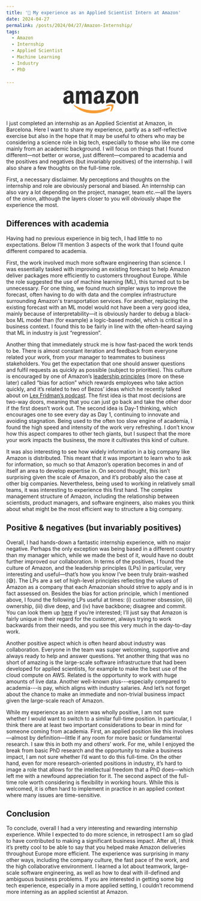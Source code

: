 ```yaml
---
title: '💭 My experience as an Applied Scientist Intern at Amazon'
date: 2024-04-27
permalink: /posts/2024/04/27/Amazon-Internship/
tags:
  - Amazon
  - Internship
  - Applied Scientist
  - Machine Learning
  - Industry
  - PhD

---
```

<p align="center">
<img src="https://raw.githubusercontent.com/francesco-innocenti/francesco-innocenti.github.io/master/_posts/imgs/amazon_logo.png" width="200" >
</p>

I just completed an internship as an Applied Scientist at Amazon, in Barcelona. Here I want to share my experience, partly as a self-reflective exercise but also in the hope that it may be useful to others who may be considering a science role in big tech, especially to those who like me come mainly from an academic background. I will focus on things that I found different—not better or worse, just different—compared to academia and the positives and negatives (but invariably positives) of the internship. I will also share a few thoughts on the full-time role.

First, a necessary disclaimer. My perceptions and thoughts on the internship and role are obviously personal and biased. An internship can also vary a lot depending on the project, manager, team etc.—all the layers of the onion, although the layers closer to you will obviously shape the experience the most.

## Differences with academia
Having had no previous experience in big tech, I had little to no expectations. Below I’ll mention 3 aspects of the work that I found quite different compared to academia. 

First, the work involved much more software engineering than science. I was essentially tasked with improving an existing forecast to help Amazon deliver packages more efficiently to customers throughout Europe. While the role suggested the use of machine learning (ML), this turned out to be unnecessary. For one thing, we found much simpler ways to improve the forecast, often having to do with data and the complex infrastructure surrounding Amazon's transportation services. For another, replacing the existing forecast with an ML model would not have been a very good idea, mainly because of interpretability—it is obviously harder to debug a black-box ML model than (for example) a logic-based model, which is critical in a business context. I found this to be fairly in line with the often-heard saying that ML in industry is just “regression”.

Another thing that immediately struck me is how fast-paced the work tends to be. There is almost constant iteration and feedback from everyone related your work, from your manager to teammates to business stakeholders. You get the expectation that one should answer questions and fulfil requests as quickly as possible (subject to priorities). This culture is encouraged by one of Amazon’s [leadership principles](https://www.amazon.jobs/content/en/our-workplace/leadership-principles) (more on these later) called “bias for action” which rewards employees who take action quickly, and it’s related to two of Bezos’ ideas which he recently talked about on [Lex Fridman’s podcast](https://www.youtube.com/watch?v=DcWqzZ3I2cY). The first idea is that most decisions are two-way doors, meaning that you can just go back and take the other door if the first doesn’t work out. The second idea is Day-1 thinking, which encourages one to see every day as Day 1, continuing to innovate and avoiding stagnation. Being used to the often too slow engine of academia, I found the high speed and intensity of the work very refreshing. I don’t know how this aspect compares to other tech giants, but I suspect that the more your work impacts the business, the more it cultivates this kind of culture.

It was also interesting to see how widely information in a big company like Amazon is distributed. This meant that it was important to learn who to ask for information, so much so that Amazon’s operation becomes in and of itself an area to develop expertise in. On second thought, this isn’t surprising given the scale of Amazon, and it’s probably also the case at other big companies. Nevertheless, being used to working in relatively small teams, it was interesting to experience this first hand. The complex management structure of Amazon, including the relationship between scientists, product managers, and software engineers, also makes you think about what might be the most efficient way to structure a big company.

## Positive & negatives (but invariably positives)
Overall, I had hands-down a fantastic internship experience, with no major negative. Perhaps the only exception was being based in a different country than my manager which, while we made the best of it, would have no doubt further improved our collaboration. In terms of the positives, I found the culture of Amazon, and the leadership principles (LPs) in particular, very interesting and useful—that’s how you know I’ve been truly brain-washed (😅). The LPs are a set of high-level principles reflecting the values of Amazon as a company that each Amazonian should strive to apply and is in fact assessed on. Besides the bias for action principle, which I mentioned above, I found the following LPs useful at times: (i) customer obsession, (ii) ownership, (iii) dive deep, and (iv) have backbone; disagree and commit. You can look them up [here](https://www.amazon.jobs/content/en/our-workplace/leadership-principles) if you’re interested; I’ll just say that Amazon is fairly unique in their regard for the customer, always trying to work backwards from their needs, and you see this very much in the day-to-day work.

Another positive aspect which is often heard about industry was collaboration. Everyone in the team was super welcoming, supportive and always ready to help and answer questions. Yet another thing that was no short of amazing is the large-scale software infrastructure that had been developed for applied scientists, for example to make the best use of the cloud compute on AWS. Related is the opportunity to work with huge amounts of live data. Another well-known plus---especially compared to academia---is pay, which aligns with industry salaries. And let’s not forget about the chance to make an immediate and non-trivial business impact given the large-scale reach of Amazon.

While my experience as an intern was wholly positive, I am not sure whether I would want to switch to a similar full-time position. In particular, I think there are at least two important considerations to bear in mind for someone coming from academia. First, an applied position like this involves—almost by definition—little if any room for more basic or fundamental research. I saw this in both my and others’ work. For me, while I enjoyed the break from basic PhD research and the opportunity to make a business impact, I am not sure whether I’d want to do this full-time. On the other hand, even for more research-oriented positions in industry, it’s hard to image a role that allows for the intellectual freedom that a PhD does—which left me with a newfound appreciation for it. The second aspect of the full-time role worth considering is flexibility in working hours. While this is welcomed, it is often hard to implement in practice in an applied context where many issues are time-sensitive.

## Conclusion
To conclude, overall I had a very interesting and rewarding internship experience. While I expected to do more science, in retrospect I am so glad to have contributed to making a significant business impact. After all, I think it’s pretty cool to be able to say that you helped make Amazon deliveries throughout Europe more efficient. The experience was surprising in many other ways, including the company culture, the fast pace of the work, and the high collaborative environment. I learned a lot about teamwork, large-scale software engineering, as well as how to deal with ill-defined and ambiguous business problems. If you are interested in getting some big tech experience, especially in a more applied setting, I couldn’t recommend more interning as an applied scientist at Amazon.
